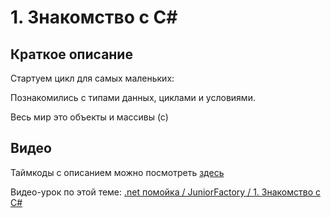 ﻿# 1. Знакомство с C#

## Краткое описание

Стартуем цикл для самых маленьких: 

Познакомились с типами данных, циклами и условиями.

Весь мир это объекты и массивы (с)

## Видео

Таймкоды с описанием можно посмотреть [здесь](video.md)

Видео-урок по этой теме: [.net помойка / JuniorFactory / 1. Знакомство с C#](https://www.youtube.com/watch?v=F3ScyGmNt5Y)
